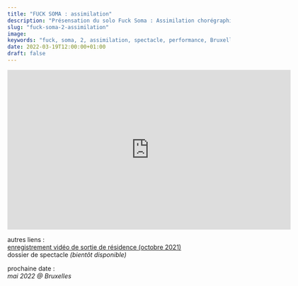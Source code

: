 ```yaml
---
title: "FUCK SOMA : assimilation"
description: "Présensation du solo Fuck Soma : Assimilation chorégraphié par Mehdi Mojahid"
slug: "fuck-soma-2-assimilation"
image:
keywords: "fuck, soma, 2, assimilation, spectacle, performance, Bruxelles"
date: 2022-03-19T12:00:00+01:00
draft: false
---
```

 <iframe title="vimeo-player" src="https://player.vimeo.com/video/635297019?h=74bab19f78" width="640" height="360" frameborder="0" allowfullscreen></iframe>

autres liens :    
[enregistrement vidéo de sortie de résidence (octobre 2021)](https://vimeo.com/635094011)  
dossier de spectacle *(bientôt disponible)* 

prochaine date :  
*mai 2022 @ Bruxelles*


 